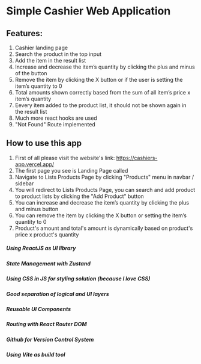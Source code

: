 # Simple Cashier Web Application
## Features:
1. Cashier landing page 
2. Search the product in the top input
3. Add the item in the result list
4. Increase and decrease the item’s quantity by clicking the plus and minus of the button
5. Remove the item by clicking the X button or if the user is setting the item’s quantity to 0
6. Total amounts shown correctly based from the sum of all item’s price x item’s quantity
7. Eevery item added to the product list, it should not be shown again in the result list
8. Much more react hooks are used
9. "Not Found" Route implemented

## How to use this app
1. First of all please visit the website's link: https://cashiers-app.vercel.app/
2. The first page you see is Landing Page called
3. Navigate to Lists Products Page by clicking "Products" menu in navbar / sidebar
4. You will redirect to Lists Products Page, you can search and add product to product lists by clicking the "Add Product" button 
5. You can increase and decrease the item’s quantity by clicking the plus and minus button
6. You can remove the item by clicking the X button or setting the item’s quantity to 0 
7. Product's amount and total's amount is dynamically based on product's price x product's quantity

##### Using ReactJS as UI library
##### State Management with Zustand
##### Using CSS in JS for styling solution (because I love CSS)
##### Good separation of logical and UI layers
##### Reusable UI Components
##### Routing with React Router DOM
##### Github for Version Control System
##### Using Vite as build tool